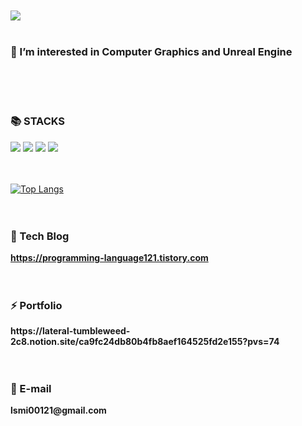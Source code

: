 <!--
**SongmiLim/SongmiLim** is a ✨ _special_ ✨ repository because its `README.md` (this file) appears on your GitHub profile.

Here are some ideas to get you started:

- 🔭 I’m currently working on ...
- 🌱 I’m currently learning ...
- 👯 I’m looking to collaborate on ...
- 🤔 I’m looking for help with ...
- 💬 Ask me about ...
- 📫 How to reach me: ...
- 😄 Pronouns: ...
- ⚡ Fun fact: ...
-->

<br>
<br>
<img src="https://capsule-render.vercel.app/api?type=venom&color=auto&height=300&section=header&text=Hi%20I'm%20Songmi&fontSize=90" />
<br>
<br>
<h3>🌱 I’m interested in Computer Graphics and Unreal Engine</h3>
<br>
<br>
<br>
<div><h3>📚 STACKS</h2></div>

<img src="https://img.shields.io/badge/C-00599C?style=for-the-badge&logo=c&logoColor=white"> <img src="https://img.shields.io/badge/C%2B%2B-00599C?style=for-the-badge&logo=c%2B%2B&logoColor=white"> <img src="https://img.shields.io/badge/unrealengine-%23313131.svg?style=for-the-badge&logo=unrealengine&logoColor=white"> <img src="https://img.shields.io/badge/Python-14354C?style=for-the-badge&logo=python&logoColor=white">
<br>
<br>
<br>

[![Top Langs](https://github-readme-stats.vercel.app/api/top-langs/?username=songmiLim)](https://github.com/anuraghazra/github-readme-stats)
<br>
<br>
<br>

<b><h3>🔭 Tech Blog </h3></a>
<!--[![Tech Blog Badge](http://img.shields.io/badge/-Tech%20blog-orange?style=flat-square&logo=&link=https://zzsza.github.io/)](https://velog.io/@jiyoungzero)--><!--<img src="https://img.shields.io/badge/C-00599C?style=for-the-badge&logo=c%2B%2B&logoColor=white"><br>-->
https://programming-language121.tistory.com
<br>
<br>
<br>

<h3><b>⚡ Portfolio</b></h3>
https://lateral-tumbleweed-2c8.notion.site/ca9fc24db80b4fb8aef164525fd2e155?pvs=74
<br>
<br>
<br>

<h3><b>📧 E-mail </b></h3>
lsmi00121@gmail.com
<br>
<br>
<br>
